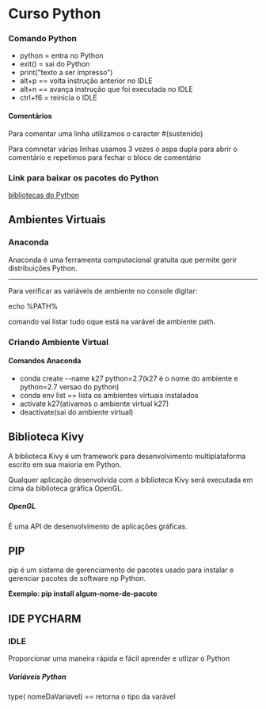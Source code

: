 <h1>Curso Python</h1>

<h3>Comando Python</h3>
<ul>
	<li>python = entra no Python</li>
	<li>exit() = sai do Python</li>
	<li>print("texto a ser impresso")</li>
	<li>alt+p == volta instrução anterior no IDLE</li>
	<li>alt+n == avança instrução que foi executada no IDLE</li>
	<li>ctrl+f6 = reinicia o IDLE</li>
</ul>
<h4>Comentários</h4>
<p>Para comentar uma linha utilizamos o caracter #(sustenido)</p>
<p>Para comnetar várias linhas usamos 3 vezes o aspa dupla para abrir o comentário e repetimos para fechar o bloco de comentário</p>
<h3>Link para baixar os pacotes do Python</h3>
<a href='https://www.lfd.uci.edu/~gohlke/pythonlibs'>bibliotecas do Python</a>
<h2>Ambientes Virtuais</h2>
<h3>Anaconda</h3>
<p>Anaconda é uma ferramenta computacional gratuita que permite gerir distribuições Python.</p>
<hr>

Para verificar as variáveis de ambiente no console digitar:

echo %PATH%

comando vai listar tudo oque está na varável de ambiente path.

<h3>Criando Ambiente Virtual</h3>

<h4>Comandos Anaconda </h4>
<ul>
	<li>conda create --name k27 python=2.7(k27 é o nome do ambiente e python=2.7 versao do python)</li>
	<li>conda env list == lista os ambientes virtuais instalados</li>
	<li>activate k27(ativamos o ambiente virtual k27)</li>
	<li>deactivate(sai do ambiente virtual)</li>
</ul>

<h2>Biblioteca Kivy</h2>
<p>A biblioteca Kivy é um framework para desenvolvimento multiplataforma escrito em sua maioria em Python.</p>
<p>Qualquer aplicação desenvolvida com a biblioteca Kivy será executada em cima da biblioteca gráfica OpenGL.</p>
<h5>OpenGL</h5>
<p>É uma API de desenvolvimento de aplicações gráficas.</p>

<h2>PIP</h2>
<p>pip é um sistema de gerenciamento de pacotes usado para instalar e gerenciar pacotes de software np Python.</p>
<p><strong>Exemplo: pip install algum-nome-de-pacote</strong></p>
<h2>IDE PYCHARM</h2>
<p> </p>
<h3>IDLE</h3>
<p>Proporcionar uma maneira rápida e fácil aprender e utlizar o Python</p>

<h5>Variáveis Python</h5>
<p> type( nomeDaVariavel) == retorna o tipo da varável</p>
